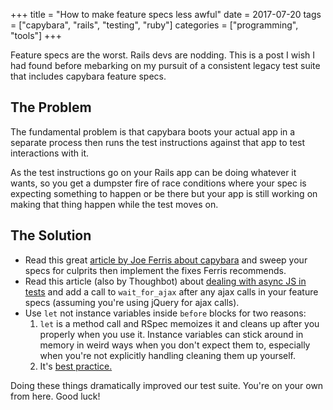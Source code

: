 +++
title = "How to make feature specs less awful"
date = 2017-07-20
tags = ["capybara", "rails", "testing", "ruby"]
categories = ["programming", "tools"]
+++

Feature specs are the worst. Rails devs are nodding. This is a post I wish I had found before mebarking on my pursuit of a consistent legacy test suite that includes capybara feature specs.

## The Problem

The fundamental problem is that capybara boots your actual app in a separate process then runs the test instructions against that app to test interactions with it.

As the test instructions go on your Rails app can be doing whatever it wants, so you get a dumpster fire of race conditions where your spec is expecting something to happen or be there but your app is still working on making that thing happen while the test moves on.

## The Solution

- Read this great [article by Joe Ferris about capybara](https://robots.thoughtbot.com/write-reliable-asynchronous-integration-tests-with-capybara) and sweep your specs for culprits then implement the fixes Ferris recommends.
- Read this article (also by Thoughbot) about [dealing with async JS in tests](https://robots.thoughtbot.com/automatically-wait-for-ajax-with-capybara) and add a call to `wait_for_ajax` after any ajax calls in your feature specs (assuming you're using jQuery for ajax calls).
- Use `let` not instance variables inside `before` blocks for two reasons:
  1. `let` is a method call and RSpec memoizes it and cleans up after you properly when you use it. Instance variables can stick around in memory in weird ways when you don't expect them to, especially when you're not explicitly handling cleaning them up yourself.
  2. It's [best practice.](http://www.betterspecs.org/#let)

Doing these things dramatically improved our test suite. You're on your own from here. Good luck!


